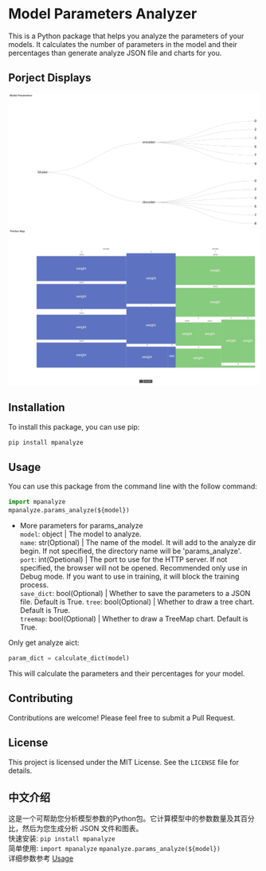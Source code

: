 # Model Parameters Analyzer

This is a Python package that helps you analyze the parameters of your models. It calculates the number of parameters in the model and their percentages than generate analyze JSON file and charts for you.

## Porject Displays

![tree](./display/tree.jpg)
![treemap](./display/treemap.jpg)

## Installation

To install this package, you can use pip:

```sh
pip install mpanalyze
```

## Usage

You can use this package from the command line with the follow command:

```python
import mpanalyze
mpanalyze.params_analyze(${model})
```

* More parameters for params_analyze   
`model`: object | The model to analyze.  
`name`: str(Optional) | The name of the model. It will add to the analyze dir begin. If not specified, the directory name will be 'params_analyze'.  
`port`: int(Opetional) | The port to use for the HTTP server. If not specified, the browser will not be opened. Recommended only use in Debug mode. If you want to use in training, it will block the training process.  
`save_dict`: bool(Optional) | Whether to save the parameters to a JSON file. Default is True.
`tree`: bool(Optional) | Whether to draw a tree chart. Default is True.  
`treemap`: bool(Optional) | Whether to draw a TreeMap chart. Default is True.  

Only get analyze aict:  

```python
param_dict = calculate_dict(model)
```

This will calculate the parameters and their percentages for your model.  

## Contributing

Contributions are welcome! Please feel free to submit a Pull Request.

## License

This project is licensed under the MIT License. See the `LICENSE` file for details.

## 中文介绍

这是一个可帮助您分析模型参数的Python包。它计算模型中的参数数量及其百分比，然后为您生成分析 JSON 文件和图表。  
快速安装: `pip install mpanalyze`  
简单使用: `import mpanalyze` `mpanalyze.params_analyze(${model})`  
详细参数参考 [Usage](#Usage)